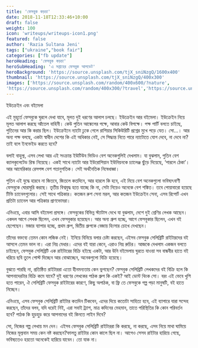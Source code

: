 ```yaml
---
title: 'ফেসবুক কড়চা'
date: 2018-11-18T12:33:46+10:00
draft: false
weight: 100
icon: 'writeups/writeups-icon1.png'
featured: false
author: 'Razia Sultana Jeni'
tags: ["ukraine","book fair"]
categories: ["fb update"]
heroHeading: 'ফেসবুক কড়চা'
heroSubHeading: 'এ সপ্তাহের ফেসবুক আপডেট'
heroBackground: 'https://source.unsplash.com/tjX_sniNzgQ/1600x400'
thumbnail: 'https://source.unsplash.com/tjX_sniNzgQ/400x300'
images: ['https://source.unsplash.com/random/400x600/?nature', 
'https://source.unsplash.com/random/400x300/?travel','https://source.unsplash.com/random/400x300/?architecture','https://source.unsplash.com/random/400x600/?buildings','https://source.unsplash.com/random/400x300/?city','https://source.unsplash.com/random/400x600/?business']
---
```

ইউক্রেইন এবং বইমেলা

এই মুহূর্তে ফেসবুকে ঘুরলে দেখা যাবে, মূলত দুই ধরণের আলাপ চলছে। ইউক্রেইন আর বইমেলা। ইউক্রেইন নিয়ে মূলত আলাপ করছে আঁতেল বাহিনী। কেউ পুতিন আঙ্কেলের পক্ষে, আবার কেউ বিপক্ষে। পক্ষ পার্টি বলতে চাইছে, পুতিনের আর কি করার ছিল। ইউক্রেইনে ন্যাটো ঢুকে গেলে রাশিয়ার সিকিউরিটি প্রশ্নের মুখে পড়ে যেত। সো…। আর অন্য পক্ষ বলছে, একটা স্বাধীন দেশের কি এই অধিকার নেই, সে সিদ্ধান্ত নিতে পারে ন্যাটোতে যোগ দেবে, না দেবে না? তাই বলে ইনভেইড করতে হবে? 

বলাই বাহুল্য, এসব লেখা আর এই সংক্রান্ত ইউটিউব ভিডিও বেশ অনেকগুলিই দেখলাম। যা বুঝলাম, পুতিন বেশ ক্যালকুলেটেড রিস্ক নিয়েছে। একই সাথে ন্যাটো আর ইউরোপিয়ান ইউনিয়নকে চ্যালেঞ্জ ছুঁড়ে দিয়েছে, ‘পারলে ঠেকা’। আর আমেরিকার রেসপন্স বেশ গতানুগতিক। সেই অর্থনৈতিক নিষেধাজ্ঞা। 

পুতিন এই যুদ্ধে হারবে না জিতবে, জিতলে কতদিনে, আর হারলে কি হবে, এই নিয়ে বেশ অনেকগুলো ভবিষ্যৎবাণী ফেসবুকে ঘোরাঘুরি করছে। তৃতীয় বিশ্বযুদ্ধ হতে যাচ্ছে কি না, সেটা নিয়েও অনেকে বেশ শঙ্কিত। তবে পোয়াবারো হয়েছে টিভি চ্যানেলগুলোর। সেই সাথে পত্রিকার। কতজন রুশ সেনা মরল, আর কতজন ইউক্রেইন সেনা, এসব রিপোর্ট এখন প্রতিটা চ্যানেল আর পত্রিকার প্রাণভোমরা। 

এনিওয়ে, এবার আসি বইমেলা প্রসঙ্গে। ফেসবুকের বিভিন্ন স্ট্যাটাস দেখে যা বুঝলাম, দেশে দুই শ্রেণির লেখক আছেন। একদল আগে লেখক ছিলেন, এখন ফেসবুকার হয়েছেন। আর অন্য গ্রুপ হচ্ছে, আগে ফেসবুকার ছিলেন, এখন বই ছেপেছেন। মজার ব্যাপার হচ্ছে, প্রথম গ্রুপ, দ্বিতীয় গ্রুপকে বেজায় হিংসার চোখে দেখছেন। 

তাঁদের বক্তব্যে তেমন কোন লজিক নেই। ইনিয়ে বিনিয়ে বলার চেষ্টা করছেন, এইসব ফেসবুক সেলিব্রিটি রাইটারদের বই আসলে তেমন ভাল না। এরা নিম্ন মেধার। এদের বই যারা কেনে, এরাও নিম্ন রুচির। আজকে দেখলাম একজন বলতে চাইছেন, ফেসবুক সেলিব্রিটি এক রাইটারের বিক্রি হইছে একটা, আর উনি বইমেলায় ঘুরতে যাওয়া সব বান্ধবীর হাতে বই ধরিয়ে ছবি তুলে পোস্ট দিচ্ছেন আর বোঝাচ্ছেন, অনেকগুলো বিক্রি হয়েছে। 

বুঝতে পারছি না, প্রতিষ্ঠিত রাইটাররা এতো হীনমন্যতায় কেন ভুগছেন? ফেসবুক সেলিব্রিটি লেখকদের বই বিক্রি হলে কি আপনাদেরটার বিক্রি কমে যাবে? দুই ধরণের লেখকের পাঠক গ্রুপ কি একই? আই ডোন্ট থিংক সো। বরং এই ভেবে খুশি হতে পারেন, ঐ সেলিব্রিটি ফেসবুক রাইটারের কারণে, কিছু অপাঠক, বা ফ্রি তে ফেসবুকে গল্প পড়া মানুষটি, বই হাতে নিচ্ছেন। 

এনিওয়ে, এসব ফেসবুক সেলিব্রিটি রাইটার কতদিন টিকবেন, এদের দিয়ে কতোটা সাহিত্য হবে, এই ব্যাপারে যারা সন্দেহ করছেন, তাঁদের বলব, যদি ধরেই নিই, এরা সবাই ট্র্যাশ, মাত্র কদিনের মেহমান, তাতে পরিস্থিতির কি কোন পরিবর্তন হবে? পাঠক কি হুড়হুড় করে আপনাদের বই কিনতে লাইন দিবে?

সো, নিজের গল্প লেখায় মন দেন। এইসব ফেসবুক সেলিব্রিটি রাইটাররা কি করছে, না করছে, এসব নিয়ে মাথা ঘামিয়ে নিজের মূল্যবান সময় কেন নষ্ট করছেন?ফালতু রাইটার কোন কালে ছিল না। আগেও সেসব রাইটার হারিয়ে গেছে, ভবিষ্যতেও হয়তো অনেকেই হারিয়ে যাবেন। তো যাক না।